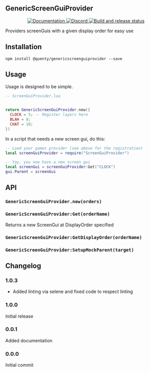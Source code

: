 ## GenericScreenGuiProvider
<div align="center">
  <a href="http://quenty.github.io/api/">
    <img src="https://img.shields.io/badge/docs-website-green.svg" alt="Documentation" />
  </a>
  <a href="https://discord.gg/mhtGUS8">
    <img src="https://img.shields.io/badge/discord-nevermore-blue.svg" alt="Discord" />
  </a>
  <a href="https://github.com/Quenty/NevermoreEngine/actions">
    <img src="https://github.com/Quenty/NevermoreEngine/actions/workflows/build.yml/badge.svg" alt="Build and release status" />
  </a>
</div>

Providers screenGuis with a given display order for easy use

## Installation
```
npm install @quenty/genericscreenguiprovider --save
```

## Usage
Usage is designed to be simple.

```lua
-- ScreenGuiProvider.lua


return GenericScreenGuiProvider.new({
  CLOCK = 5; -- Register layers here
  BLAH = 8;
  CHAT = 10;
})
```

In a script that needs a new screen gui, do this:

```lua
-- Load your games provider (see above for the registration)
local screenGuiProvider = require("ScreenGuiProvider")

-- Yay, you now have a new screen gui
local screenGui = screenGuiProvider:Get("CLOCK")
gui.Parent = screenGui
```

## API

### `GenericScreenGuiProvider.new(orders)`

### `GenericScreenGuiProvider:Get(orderName)`
Returns a new ScreenGui at DisplayOrder specified

### `GenericScreenGuiProvider:GetDisplayOrder(orderName)`

### `GenericScreenGuiProvider:SetupMockParent(target)`


## Changelog

### 1.0.3
- Added linting via selene and fixed code to respect linting

### 1.0.0
Initial release

### 0.0.1
Added documentation

### 0.0.0
Initial commit